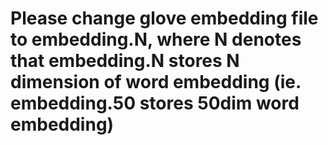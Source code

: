 # Please change glove embedding file to embedding.N, where N denotes that embedding.N stores N dimension of word embedding (ie. embedding.50 stores 50dim word embedding)
